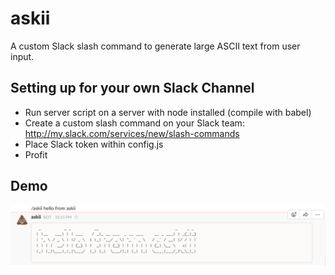 # askii
A custom Slack slash command to generate large ASCII text from user input.

## Setting up for your own Slack Channel
  - Run server script on a server with node installed (compile with babel)
  - Create a custom slash command on your Slack team: http://my.slack.com/services/new/slash-commands
  - Place Slack token within config.js
  - Profit

## Demo 
![alt tag](example.png)